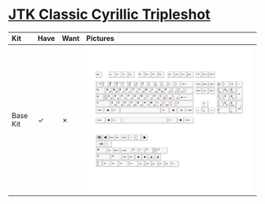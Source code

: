 # [JTK Classic Cyrillic Tripleshot](https://kono.store/products/jtk-cyrillic-tripleshot)

| Kit                                   | Have    | Want    | Pictures |
| :-------------------------------------| :------ | :------ | :------- |
| Base Kit                              |    ✓    |    ✗    | ![](pictures/jtk_tripleshot_bow_kit.png) |
